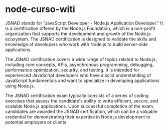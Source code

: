 # node-curso-witi

JSNAD stands for "JavaScript Developer - Node.js Application Developer." It is a certification offered 
by the Node.js Foundation, which is a non-profit organization that supports the development and growth 
of the Node.js ecosystem. The JSNAD certification is designed to validate the skills and knowledge of 
developers who work with Node.js to build server-side applications.

The JSNAD certification covers a wide range of topics related to Node.js, including core concepts, APIs, 
asynchronous programming, debugging, performance optimization, security, and testing. It is intended for 
experienced JavaScript developers who have a solid understanding of JavaScript fundamentals and want to 
specialize in developing applications using Node.js.

The JSNAD certification exam typically consists of a series of coding exercises that assess the candidate's 
ability to write efficient, secure, and scalable Node.js applications. Upon successful completion of 
the exam, candidates are awarded the JSNAD certification, which can be a valuable credential for demonstrating
their expertise in Node.js development to potential employers or clients.
